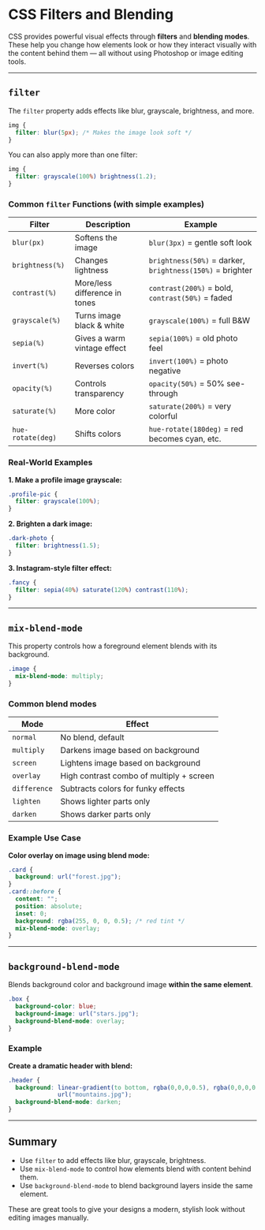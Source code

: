 # CSS Filters and Blending

CSS provides powerful visual effects through **filters** and **blending modes**. These help you change how elements look or how they interact visually with the content behind them — all without using Photoshop or image editing tools.

---

## `filter`

The `filter` property adds effects like blur, grayscale, brightness, and more.

```css
img {
  filter: blur(5px); /* Makes the image look soft */
}
```

You can also apply more than one filter:

```css
img {
  filter: grayscale(100%) brightness(1.2);
}
```

### Common `filter` Functions (with simple examples)

| Filter            | Description                   | Example                                                   |
| ----------------- | ----------------------------- | --------------------------------------------------------- |
| `blur(px)`        | Softens the image             | `blur(3px)` = gentle soft look                            |
| `brightness(%)`   | Changes lightness             | `brightness(50%)` = darker, `brightness(150%)` = brighter |
| `contrast(%)`     | More/less difference in tones | `contrast(200%)` = bold, `contrast(50%)` = faded          |
| `grayscale(%)`    | Turns image black & white     | `grayscale(100%)` = full B\&W                             |
| `sepia(%)`        | Gives a warm vintage effect   | `sepia(100%)` = old photo feel                            |
| `invert(%)`       | Reverses colors               | `invert(100%)` = photo negative                           |
| `opacity(%)`      | Controls transparency         | `opacity(50%)` = 50% see-through                          |
| `saturate(%)`     | More color                    | `saturate(200%)` = very colorful                          |
| `hue-rotate(deg)` | Shifts colors                 | `hue-rotate(180deg)` = red becomes cyan, etc.             |

### Real-World Examples

**1. Make a profile image grayscale:**

```css
.profile-pic {
  filter: grayscale(100%);
}
```

**2. Brighten a dark image:**

```css
.dark-photo {
  filter: brightness(1.5);
}
```

**3. Instagram-style filter effect:**

```css
.fancy {
  filter: sepia(40%) saturate(120%) contrast(110%);
}
```

---

## `mix-blend-mode`

This property controls how a foreground element blends with its background.

```css
.image {
  mix-blend-mode: multiply;
}
```

### Common blend modes

| Mode         | Effect                                   |
| ------------ | ---------------------------------------- |
| `normal`     | No blend, default                        |
| `multiply`   | Darkens image based on background        |
| `screen`     | Lightens image based on background       |
| `overlay`    | High contrast combo of multiply + screen |
| `difference` | Subtracts colors for funky effects       |
| `lighten`    | Shows lighter parts only                 |
| `darken`     | Shows darker parts only                  |

### Example Use Case

**Color overlay on image using blend mode:**

```css
.card {
  background: url("forest.jpg");
}
.card::before {
  content: "";
  position: absolute;
  inset: 0;
  background: rgba(255, 0, 0, 0.5); /* red tint */
  mix-blend-mode: overlay;
}
```

---

## `background-blend-mode`

Blends background color and background image **within the same element**.

```css
.box {
  background-color: blue;
  background-image: url("stars.jpg");
  background-blend-mode: overlay;
}
```

### Example

**Create a dramatic header with blend:**

```css
.header {
  background: linear-gradient(to bottom, rgba(0,0,0,0.5), rgba(0,0,0,0.8)),
              url("mountains.jpg");
  background-blend-mode: darken;
}
```

---

## Summary

* Use `filter` to add effects like blur, grayscale, brightness.
* Use `mix-blend-mode` to control how elements blend with content behind them.
* Use `background-blend-mode` to blend background layers inside the same element.

These are great tools to give your designs a modern, stylish look without editing images manually.
